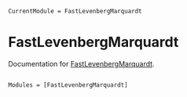 ```@meta
CurrentModule = FastLevenbergMarquardt
```

# FastLevenbergMarquardt

Documentation for [FastLevenbergMarquardt](https://github.com/kamesy/FastLevenbergMarquardt.jl).

```@index
```

```@autodocs
Modules = [FastLevenbergMarquardt]
```
